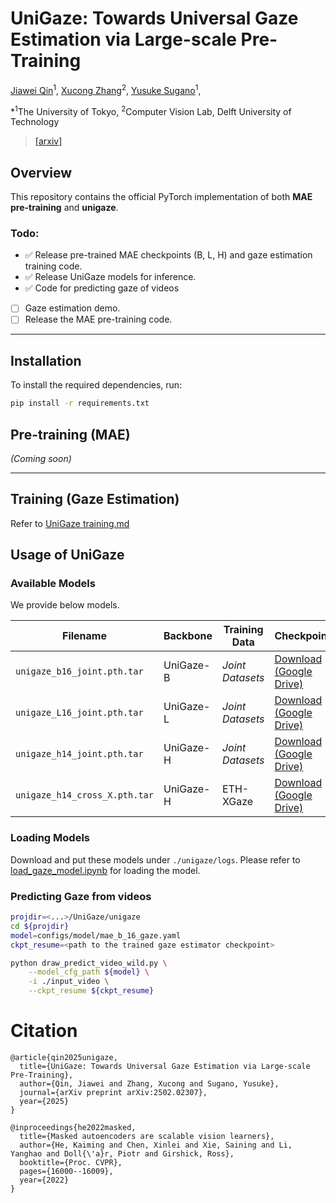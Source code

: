 # UniGaze: Towards Universal Gaze Estimation via Large-scale Pre-Training
<a href="https://jqin-home.github.io/">Jiawei Qin</a><sup>1</sup>, 
<a href="https://www.ccmitss.com/zhang">Xucong Zhang</a><sup>2</sup>, 
<a href="https://www.yusuke-sugano.info/">Yusuke Sugano</a><sup>1</sup>, 

*<sup>1</sup>The University of Tokyo, <sup>2</sup>Computer Vision Lab, Delft University of Technology 

> [[arxiv]](https://arxiv.org/pdf/2502.02307)





<!-- [*UniGaze: Towards Universal Gaze Estimation via Large-scale Pre-Training*](https://arxiv.org/pdf/2502.02307)  -->

<!-- <a href="https://jqin-home.github.io/">Jiawei Qin</a><sup>1</sup>, 
<a href="https://www.ccmitss.com/zhang">Xucong Zhang</a><sup>2</sup>, 
<a href="https://www.yusuke-sugano.info/">Yusuke Sugano</a><sup>1</sup>, 

*<sup>1</sup>The University of Tokyo, <sup>2</sup>Computer Vision Lab, Delft University of Technology  -->




<!-- <h4 align="left">
<a href="">Project Page</a>
</h4> -->



## Overview
This repository contains the official PyTorch implementation of both **MAE pre-training** and **unigaze**.



### Todo:
- :white_check_mark: Release pre-trained MAE checkpoints (B, L, H) and gaze estimation training code.
- :white_check_mark: Release UniGaze models for inference.
- :white_check_mark: Code for predicting gaze of videos
- [ ] Gaze estimation demo.
- [ ] Release the MAE pre-training code.

---


## Installation
<!-- 
we tested on:
- python 3.8
- torch 2.0.1
- torchvision 0.15.2
- numpy 1.24.2
- timm 1.0.9 -->

To install the required dependencies, run:
```bash
pip install -r requirements.txt
```

## Pre-training (MAE)
*(Coming soon)*

---



## Training (Gaze Estimation)
Refer to [UniGaze training.md](./unigaze/README.md)


## Usage of UniGaze


### Available Models
We provide below models.

|   Filename   | Backbone |   Training Data   | Checkpoint |
|--------------|----------|-------------------|------------|
|`unigaze_b16_joint.pth.tar`  | UniGaze-B | *Joint Datasets* | [Download (Google Drive)](https://drive.google.com/file/d/1xdPbzAX8d3cPAMChFjRThryIWVp9Ng_f/view?usp=sharing) |
|`unigaze_L16_joint.pth.tar`  | UniGaze-L | *Joint Datasets* | [Download (Google Drive)](https://drive.google.com/file/d/1JR20_iGTU8pSXtKIC-_swiSRImWLAbBC/view?usp=sharing) |
|`unigaze_h14_joint.pth.tar`  | UniGaze-H | *Joint Datasets* | [Download (Google Drive)](https://drive.google.com/file/d/16z_Y8_yi53xTw_-5Pw9H4jjAOPebIFdA/view?usp=sharing) | 
|`unigaze_h14_cross_X.pth.tar`| UniGaze-H |  ETH-XGaze       | [Download (Google Drive)](https://drive.google.com/file/d/1BVYGOK5NwXUPr63DnbYGeQ_yqlevv9VR/view?usp=sharing) |

### Loading Models
Download and put these models under `./unigaze/logs`.
Please refer to [load_gaze_model.ipynb](./unigaze/load_gaze_model.ipynb) for loading the model.

### Predicting Gaze from videos

```bash
projdir=<...>/UniGaze/unigaze
cd ${projdir}
model=configs/model/mae_b_16_gaze.yaml 
ckpt_resume=<path to the trained gaze estimator checkpoint>

python draw_predict_video_wild.py \
    --model_cfg_path ${model} \
    -i ./input_video \
    --ckpt_resume ${ckpt_resume}
``` 



# Citation
```
@article{qin2025unigaze,
  title={UniGaze: Towards Universal Gaze Estimation via Large-scale Pre-Training},
  author={Qin, Jiawei and Zhang, Xucong and Sugano, Yusuke},
  journal={arXiv preprint arXiv:2502.02307},
  year={2025}
}

@inproceedings{he2022masked,
  title={Masked autoencoders are scalable vision learners},
  author={He, Kaiming and Chen, Xinlei and Xie, Saining and Li, Yanghao and Doll{\'a}r, Piotr and Girshick, Ross},
  booktitle={Proc. CVPR},
  pages={16000--16009},
  year={2022}
}
```